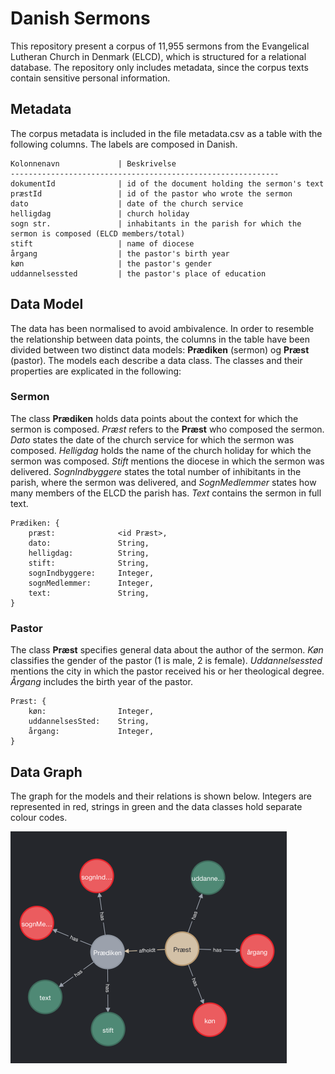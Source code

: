 # Danish Sermons
 
This repository present a corpus of 11,955 sermons from the Evangelical Lutheran Church in Denmark (ELCD), which is structured for a relational database. The repository only includes metadata, since the corpus texts contain sensitive personal information.

## Metadata
The corpus metadata is included in the file metadata.csv as a table with the following columns. The labels are composed in Danish.

```
Kolonnenavn             | Beskrivelse
------------------------------------------------------------
dokumentId              | id of the document holding the sermon's text
præstId                 | id of the pastor who wrote the sermon
dato                    | date of the church service
helligdag               | church holiday 
sogn str.               | inhabitants in the parish for which the sermon is composed (ELCD members/total) 
stift                   | name of diocese
årgang                  | the pastor's birth year
køn                     | the pastor's gender
uddannelsessted         | the pastor's place of education

```  

## Data Model
The data has been normalised to avoid ambivalence. In order to resemble the relationship between data points, the columns in the table have been divided between two distinct data models: __Prædiken__ (sermon) og __Præst__ (pastor). The models each describe a data class. The classes and their properties are explicated in the following:

### Sermon
The class __Prædiken__ holds data points about the context for which the sermon is composed. _Præst_ refers to the __Præst__ who composed the sermon. _Dato_ states the date of the church service for which the sermon was composed. _Helligdag_ holds the name of the church holiday for which the sermon was composed. _Stift_ mentions the diocese in which the sermon was delivered. _SognIndbyggere_ states the total number of inhibitants in the parish, where the sermon was delivered, and _SognMedlemmer_ states how many members of the ELCD the parish has. _Text_ contains the sermon in full text.  

```
Prædiken: {
    præst:              <id Præst>,
    dato:               String,
    helligdag:          String,
    stift:              String,
    sognIndbyggere:     Integer,
    sognMedlemmer:      Integer,
    text:               String,
}
```

### Pastor
The class __Præst__ specifies general data about the author of the sermon. _Køn_ classifies the gender of the pastor (1 is male, 2 is female). _Uddannelsessted_ mentions the city in which the pastor received his or her theological degree. _Årgang_ includes the birth year of the pastor. 
```
Præst: {
    køn:                Integer,
    uddannelsesSted:    String,
    årgang:             Integer,
}
```

## Data Graph
The graph for the models and their relations is shown below. Integers are represented in red, strings in green and the data classes hold separate colour codes.

![graf](./graf.png)
